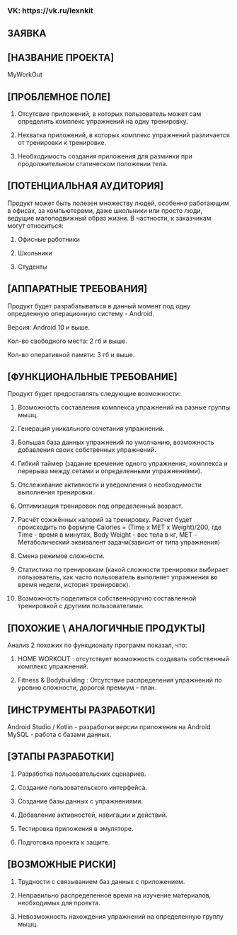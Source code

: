 <h3> VK: https://vk.ru/lexnkit </h3>

## ЗАЯВКА
## [НАЗВАНИЕ ПРОЕКТА]

MyWorkOut

## [ПРОБЛЕМНОЕ ПОЛЕ]

1) Отсутсвие приложений, в которых пользователь может сам определить комплекс упражнений на одну тренировку.

2) Нехватка приложений, в которых комплекс упражнений различается от тренировки к тренировке.

3) Необходимость создания приложения для разминки при продолжительном статическом положении тела.

## [ПОТЕНЦИАЛЬНАЯ АУДИТОРИЯ]

Продукт может быть полезен множеству людей, особенно работающим в офисах, за компьютерами, даже школьники или просто люди, ведущие малоподвижный образ жизни. В частности, к заказчикам могут относиться:

1) Офисные работники

2) Школьники

3) Студенты

## [АППАРАТНЫЕ ТРЕБОВАНИЯ]

Продукт будет разрабатываться в данный момент под одну опредленную операционную систему - Android.

Версия: Android 10 и выше.

Кол-во свободного места: 2 гб и выше.

Кол-во оперативной памяти: 3 гб и выше.

## [ФУНКЦИОНАЛЬНЫЕ ТРЕБОВАНИЕ]

Продукт будет предоставлять следующие возможности:

1) Возможность составления комплекса упражнений на разные группы мышц.

2) Генерация уникального сочетания упражнений.

3) Большая база данных упражнений по умолчанию, возможность добавления своих собственных упражнений.

4) Гибкий таймер (задание времение одного упражнения, комплекса и перерыва между сетами и определенными упражнениями).

5) Отслеживание активности и уведомления о необходимости выполнения тренировки.

6) Оптимизация тренировок под определенный возраст.

7) Расчёт сожжённых калорий за тренировку. Расчет будет происходить по формуле Calories =	(Time x MET x Weight)/200, где Time - время в минутах, Body Weight - вес тела в кг, MET - Метаболический эквивалент задачи(зависит от типа упражнения)

8) Смена режимов сложности.

9) Статистика по тренировкам (какой сложности тренировки выбирает пользователь, как часто пользователь выполняет упражнения во время недели, история тренировок).

10) Возможность поделиться собственноручно составленной тренировкой с другими пользователими.

## [ПОХОЖИЕ \ АНАЛОГИЧНЫЕ ПРОДУКТЫ]

Анализ 2 похожих по функционалу программ показал, что:

1) HOME WORKOUT : отсутствует возможность создавать собственный комплекс упражнений.

2) Fitness & Bodybuilding : Отсутствие распределения упражнений по уровню сложности, дорогой премиум - план.

## [ИНСТРУМЕНТЫ РАЗРАБОТКИ]

Android Studio / Kotlin - разработки версии приложения на Android
MySQL - работа с базами данных.

## [ЭТАПЫ РАЗРАБОТКИ]

1) Разработка пользовательских сценариев.

2) Создание пользовательского интерфейса.

3) Создание базы данных с упражнениями.

4) Добавление активностей, навигации и действий.

5) Тестировка приложения в эмуляторе.

6) Подготовка проекта к защите.

## [ВОЗМОЖНЫЕ РИСКИ]

1) Трудности с связыванием баз данных с приложением.

2) Неправильно распределенное время на изучение материалов, необходимых для проекта.

3) Невозможность нахождения упражнений на определенную группу мышц.


